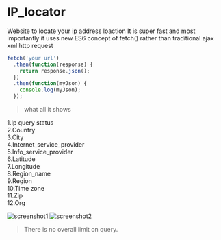 # IP_locator
Website to locate your ip address loaction
It is super fast and most importantly it uses new ES6 concept of fetch() rather than traditional ajax xml http request 

```javascript
fetch('your url')
  .then(function(response) {
    return response.json();
  })
  .then(function(myJson) {
    console.log(myJson);
  }); 
  ```
>what all it shows

1.Ip query status <br>
2.Country <br>
3.City <br>
4.Internet_service_provider <br>
5.Info_service_provider <br>
6.Latitude <br>
7.Longitude <br>
8.Region_name <br>
9.Region <br>
10.Time zone <br>
11.Zip <br>
12.Org <br>

![screenshot1](https://github.com/alikthehacker/IP_locator/blob/master/images/screenshot1.jpg)
![screenshot2](https://github.com/alikthehacker/IP_locator/blob/master/images/screenshot2.jpg)

>There is no overall limit on query.
